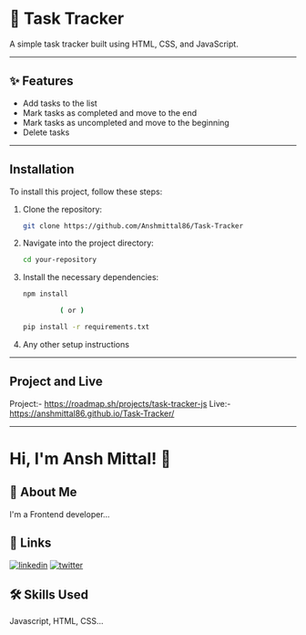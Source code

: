 # 🚀 Task Tracker

A simple task tracker built using HTML, CSS, and JavaScript.

---

## ✨ Features

- Add tasks to the list
- Mark tasks as completed and move to the end
- Mark tasks as uncompleted and move to the beginning
- Delete tasks

---

## Installation

To install this project, follow these steps:

1. Clone the repository:

   ```bash
   git clone https://github.com/Anshmittal86/Task-Tracker

   ```

2. Navigate into the project directory:

   ```bash
   cd your-repository

   ```

3. Install the necessary dependencies:

   ```bash
   npm install

            ( or )

   pip install -r requirements.txt

   ```

4. Any other setup instructions

---

## Project and Live

Project:- https://roadmap.sh/projects/task-tracker-js
Live:- https://anshmittal86.github.io/Task-Tracker/

---

# Hi, I'm Ansh Mittal! 👋

## 🚀 About Me

I'm a Frontend developer...

## 🔗 Links

[![linkedin](https://img.shields.io/badge/linkedin-0A66C2?style=for-the-badge&logo=linkedin&logoColor=white)](https://www.linkedin.com/in/anshmittal86)
[![twitter](https://img.shields.io/badge/twitter-1DA1F2?style=for-the-badge&logo=twitter&logoColor=white)](https://x.com/anshmittal8650)

## 🛠 Skills Used

Javascript, HTML, CSS...
